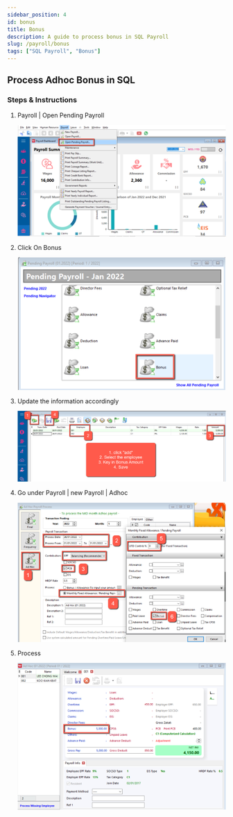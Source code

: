 ```yaml
---
sidebar_position: 4
id: bonus
title: Bonus
description: A guide to process bonus in SQL Payroll
slug: /payroll/bonus
tags: ["SQL Payroll", "Bonus"]
---
```


## Process Adhoc Bonus in SQL

### Steps & Instructions

1. Payroll | Open Pending Payroll

    ![1](../../static/img/payroll/bonus/1.png)

2. Click On Bonus

    ![2](../../static/img/payroll/bonus/2.png)

3. Update the information accordingly

    ![3](../../static/img/payroll/bonus/3.png)

4. Go under Payroll | new Payroll | Adhoc

    ![4](../../static/img/payroll/bonus/4.png)

5. Process

    ![5](../../static/img/payroll/bonus/5.png)
